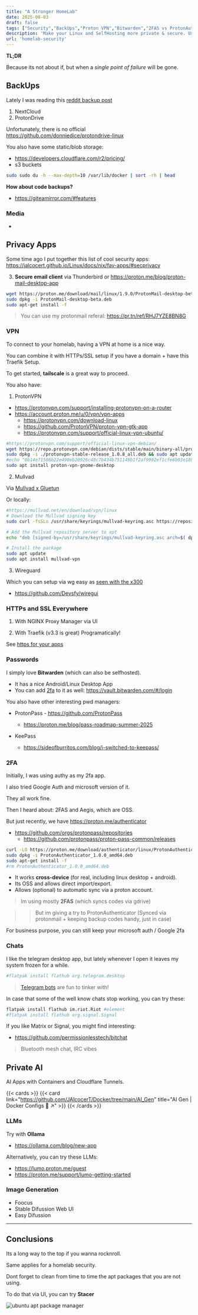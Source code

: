 ```yaml
---
title: "A Stronger HomeLab"
date: 2025-08-03
draft: false
tags: ["Security","BackUps","Proton VPN","Bitwarden","2FAS vs ProtonAuthenticator","Signal"]
description: 'Make your Linux and SelfHosting more private & secure. Using stacer for apt clean ups.'
url: 'homelab-security'
---
```



**TL;DR**

Because its not about if, but when a *single point of failure* will be gone.


## BackUps

Lately I was reading this [reddit backup post](https://www.reddit.com/r/DataHoarder/comments/1gsutp5/list_of_free_open_source_and_crossplatform_backup/?chainedPosts=t3_yqonpo)

1. NextCloud
2. ProtonDrive

Unfortunately, there is no official https://github.com/donniedice/protondrive-linux

You also have some static/blob storage:

* https://developers.cloudflare.com/r2/pricing/
* s3 buckets

```sh
sudo sudo du -h --max-depth=10 /var/lib/docker | sort -rh | head
```

**How about code backups?**

* https://giteamirror.com/#features


### Media

* 



## Privacy Apps

Some time ago I put together this list of cool security apps: https://jalcocert.github.io/Linux/docs/nix/fav-apps/#secprivacy



3. **Secure email client** via Thunderbird or https://proton.me/blog/proton-mail-desktop-app

```sh
wget https://proton.me/download/mail/linux/1.9.0/ProtonMail-desktop-beta.deb
sudo dpkg -i ProtonMail-desktop-beta.deb
sudo apt-get install -f
```

> You can use my protonmail referal: https://pr.tn/ref/RHJ7YZE8BN8G

### VPN

To connect to your homelab, having a VPN at home is a nice way.

You can combine it with HTTPs/SSL setup if you have a domain + have this Traefik Setup.

To get started, **tailscale** is a great way to proceed.

You also have:

1. ProtonVPN

* https://protonvpn.com/support/installing-protonvpn-on-a-router
* https://account.proton.me/u/0/vpn/vpn-apps
    * https://protonvpn.com/download-linux
    * https://github.com/ProtonVPN/proton-vpn-gtk-app
    * https://protonvpn.com/support/official-linux-vpn-ubuntu/

```sh
#https://protonvpn.com/support/official-linux-vpn-debian/
wget https://repo.protonvpn.com/debian/dists/stable/main/binary-all/protonvpn-stable-release_1.0.8_all.deb
sudo dpkg -i ./protonvpn-stable-release_1.0.8_all.deb && sudo apt update
#echo "0b14e71586b22e498eb20926c48c7b434b751149b1f2af9902ef1cfe6b03e180 protonvpn-stable-release_1.0.8_all.deb" | sha256sum --check -
sudo apt install proton-vpn-gnome-desktop
```

2. Mullvad

Via [Mullvad x Gluetun](https://fossengineer.com/gluetun-vpn-docker/) 

Or locally:

```sh
#https://mullvad.net/en/download/vpn/linux
# Download the Mullvad signing key
sudo curl -fsSLo /usr/share/keyrings/mullvad-keyring.asc https://repository.mullvad.net/deb/mullvad-keyring.asc

# Add the Mullvad repository server to apt
echo "deb [signed-by=/usr/share/keyrings/mullvad-keyring.asc arch=$( dpkg --print-architecture )] https://repository.mullvad.net/deb/stable stable main" | sudo tee /etc/apt/sources.list.d/mullvad.list

# Install the package
sudo apt update
sudo apt install mullvad-vpn
```

3. Wireguard

Which you can setup via wg easy as [seen with the x300](https://jalcocert.github.io/JAlcocerT/asrock-x300-home-server/#desktop-with-vps-as-vpn-with-wireguard)

* https://github.com/Devsfy/wiregui

### HTTPs and SSL Everywhere

1. With NGINX Proxy Manager via UI

2. With Traefik (v3.3 is great) Programatically!

See [https for your apps](https://jalcocert.github.io/JAlcocerT/docs/selfhosting/https/)

### Passwords

I simply love **Bitwarden** (which can also be selfhosted).

* It has a nice Android/Linux Desktop App
* You can add [2fa](#2fa) to it as well: https://vault.bitwarden.com/#/login

You also have other interesting pwd managers:

* ProtonPass - https://github.com/ProtonPass
    * https://proton.me/blog/pass-roadmap-summer-2025

* KeePass
    * https://sideofburritos.com/blog/i-switched-to-keepass/

### 2FA

Initially, I was using authy as my 2fa app.

I also tried Google Auth and microsoft version of it.

They all work fine.

Then I heard about: 2FAS and Aegis, which are OSS.

But just recently, we have https://proton.me/authenticator

* https://github.com/orgs/protonpass/repositories
    * https://github.com/protonpass/proton-pass-common/releases

```sh
curl -LO https://proton.me/download/authenticator/linux/ProtonAuthenticator_1.0.0_amd64.deb
sudo dpkg -i ProtonAuthenticator_1.0.0_amd64.deb
sudo apt-get install -f
#rm ProtonAuthenticator_1.0.0_amd64.deb
```

* It works **cross-device** (for real, including linux desktop + android).
* Its OSS and allows direct import/export.
* Allows (optional) to automatic sync via a proton account.

> Im using mostly **2FAS** (which syncs codes via gdrive)

>> But im giving a try to ProtonAuthenticator (Synced via protonmail + keeping backup codes handy, just in case)

For business purpose, you can still keep your microsoft auth / Google 2fa

### Chats

I like the telegram desktop app, but lately whenever I open it leaves my system frozen for a while.

```sh
#flatpak install flathub org.telegram.desktop
```

> [Telegram bots](https://jalcocert.github.io/JAlcocerT/no-code-ai-tools/#tg-bots) are fun to tinker with!

In case that some of the well know chats stop working, you can try these:

```sh
flatpak install flathub im.riot.Riot #element
#flatpak install flathub org.signal.Signal
```

If you like Matrix or Signal, you might find interesting:

* https://github.com/permissionlesstech/bitchat

> Bluetooth mesh chat, IRC vibes


## Private AI

AI Apps with Containers and Cloudflare Tunnels.

{{< cards >}}
  {{< card link="https://github.com/JAlcocerT/Docker/tree/main/AI_Gen" title="AI Gen | Docker Configs 🐋 ↗"  >}}
{{< /cards >}}

### LLMs

Try with **Ollama**

* https://ollama.com/blog/new-app

Alternatively, you can try these LLMs:

* https://lumo.proton.me/guest
* https://proton.me/support/lumo-getting-started

### Image Generation

* Foocus
* Stable Difussion Web UI
* Easy Difussion

---

## Conclusions

Its a long way to the top if you wanna rocknroll.

Same applies for a homelab security.

Dont forget to clean from time to time the apt packages that you are not using.

To do that via UI, you can try **Stacer**

![ubuntu apt package manager](/blog_img/mini_pc/stacer-apt-checks.png)